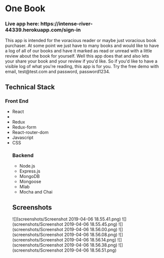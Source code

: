 <h1>One Book</h2>
<h3> Live app here: https://intense-river-44339.herokuapp.com/sign-in </h3>

<p> This app is intended for the voracious reader or maybe just voracious book purchaser.
  At some point we just have to many books and would like to have a log of all of our books and have 
  it marked as read or unread with a little review about the book for yourself. Well this app does that and
  also lets your share your book and your review if you'd like. So if you'd like to have a visible
  log of what you're reading, this app is for you.
  Try the free demo with email, test@test.com and password, password1234.
  </p>
  
  <h2>Technical Stack</h2>
  <h3>Front End</h3>
  <ul>
  <li>React<li>
  <li>Redux</li>
  <li>Redux-form</li>
  <li>React-router-dom</li>
  <li>Javascript</li>
  <li>CSS</li>
  <h3>Backend</h3>
  <ul>
  <li>Node.js</li>
  <li>Express.js</li>
  <li>MongoDB</li>
  <li>Mongoose</li>
  <li>Mlab</li>
  <li>Mocha and Chai</li>
  </ul>

  <h2>Screenshots</h2>
  ![](screenshots/Screenshot 2019-04-06 18.55.41.png)
  ![](screenshots/Screenshot 2019-04-06 18.55.45.png)
  ![](screenshots/Screenshot 2019-04-06 18.56.00.png)
  ![](screenshots/Screenshot 2019-04-06 18.56.08.png)
  ![](screenshots/Screenshot 2019-04-06 18.56.14.png)
  ![](screenshots/Screenshot 2019-04-06 18.56.38.png)
  ![](screenshots/Screenshot 2019-04-06 18.56.51.png)